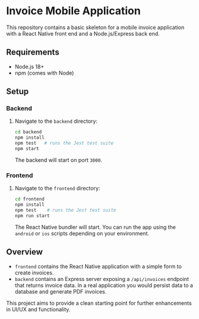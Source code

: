 # Invoice Mobile Application

This repository contains a basic skeleton for a mobile invoice application with a React Native front end and a Node.js/Express back end.

## Requirements
- Node.js 18+
- npm (comes with Node)

## Setup

### Backend
1. Navigate to the `backend` directory:
   ```bash
   cd backend
   npm install
   npm test   # runs the Jest test suite
   npm start
   ```
   The backend will start on port `3000`.

### Frontend
1. Navigate to the `frontend` directory:
   ```bash
   cd frontend
   npm install
   npm test    # runs the Jest test suite
   npm run start
   ```
   The React Native bundler will start. You can run the app using the `android` or `ios` scripts depending on your environment.

## Overview
- `frontend` contains the React Native application with a simple form to create invoices.
- `backend` contains an Express server exposing a `/api/invoices` endpoint that returns invoice data. In a real application you would persist data to a database and generate PDF invoices.

This project aims to provide a clean starting point for further enhancements in UI/UX and functionality.
